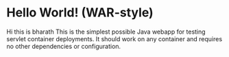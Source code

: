 Hello World! (WAR-style)
===============
Hi this is bharath
This is the simplest possible Java webapp for testing servlet container deployments.  It should work on any container and requires no other dependencies or configuration.
